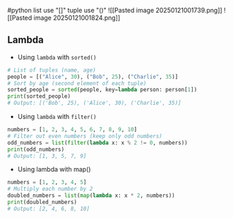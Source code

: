#python
list use "[]" tuple use "()"
![[Pasted image 20250121001739.png]]
![[Pasted image 20250121001824.png]]
## Lambda

- Using `lambda` with `sorted()`
```python
# List of tuples (name, age)
people = [("Alice", 30), ("Bob", 25), ("Charlie", 35)]
# Sort by age (second element of each tuple)
sorted_people = sorted(people, key=lambda person: person[1])
print(sorted_people)
# Output: [('Bob', 25), ('Alice', 30), ('Charlie', 35)]
```


- Using `lambda` with `filter()`
```python
numbers = [1, 2, 3, 4, 5, 6, 7, 8, 9, 10]
# Filter out even numbers (keep only odd numbers)
odd_numbers = list(filter(lambda x: x % 2 != 0, numbers))
print(odd_numbers)
# Output: [1, 3, 5, 7, 9]
```


- Using lambda with map()
```python
numbers = [1, 2, 3, 4, 5]
# Multiply each number by 2
doubled_numbers = list(map(lambda x: x * 2, numbers))
print(doubled_numbers)
# Output: [2, 4, 6, 8, 10]

```